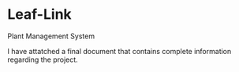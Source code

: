 # Leaf-Link
Plant Management System

I have attatched a final document that contains complete information regarding the project.
